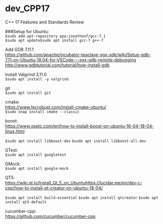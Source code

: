 # dev_CPP17
C++ 17 Features and Standards Review

###Setup for Ubuntu:<br/>
`$sudo add-apt-repository ppa:jonathonf/gcc-7.1`<br/>
`$sudo apt update$sudo apt install gcc-7 g++-7`<br/>

Add GDB 7.11.1<br/>
https://github.com/apache/incubator-teaclave-sgx-sdk/wiki/Setup-gdb-7.11-on-Ubuntu-18.04-for-VSCode---sgx-gdb-remote-debugging<br/>
http://www.gdbtutorial.com/tutorial/how-install-gdb<br/>

Install Valgrind 3.11.0<br/>
`$sudo apt install -y valgrind`

git<br/>
`$sudo apt install git`

cmake:<br/>
https://www.tecrobust.com/install-cmake-ubuntu/<br/>
`$sudo snap install cmake --classic`

boost:<br/>
https://www.osetc.com/en/how-to-install-boost-on-ubuntu-16-04-18-04-linux.html<br/>

`$sudo apt install libboost-dev`
`$sudo apt install libboost-all-dev`

GTest:<br/>
`$sudo apt install googletest`

GMock:<br/>
`$sudo apt install google-mock`

QT5:<br/>
https://wiki.qt.io/Install_Qt_5_on_Ubuntuhttps://lucidar.me/en/dev-c-cpp/how-to-install-qt-creator-on-ubuntu-18-04/

`$sudo apt install build-essential`
`$sudo apt install qtcreator`
`$sudo apt install qt5-default`

cucumber-cpp:<br/>
https://github.com/cucumber/cucumber-cpp
